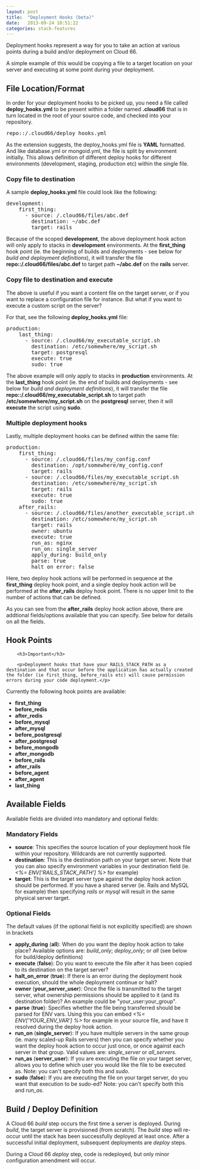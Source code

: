 ```yaml
---
layout: post
title:  "Deployment Hooks (beta)"
date:   2013-09-24 10:51:22
categories: stack-features
---
```


<p class="lead">Deployment hooks represent a way for you to take an action at various points during a build and/or deployment on Cloud 66.</p>

<p>
    A simple example of this would be copying a file to a target location on your server and executing at some point during your deployment.
</p>


## File Location/Format

In order for your deployment hooks to be picked up, you need a file called **deploy_hooks.yml** to be present within a folder named **.cloud66** that is in turn located in the root of your source code, and checked into your repository.
<pre class="terminal">
repo::/.cloud66/deploy_hooks.yml
</pre>

As the extension suggests, the deploy_hooks.yml file is **YAML** formatted. And like database.yml or mongoid.yml, the file is split by environment initially. This allows definition of different deploy hooks for different environments (development, staging, production etc) within the single file.


### Copy file to destination

A sample **deploy_hooks.yml** file could look like the following:
<pre class="terminal">
development:
    first_thing:
      - source: /.cloud66/files/abc.def
        destination: ~/abc.def
        target: rails
</pre>

Because of the scoped **development**, the above deployment hook action will only apply to stacks in **development** environments. At the **first_thing** hook point (ie. the beginning of builds and deployments - see below for *build and deployment definitions*), it will transfer the file **repo::/.cloud66/files/abc.def** to target path **~/abc.def** on the **rails** server.

### **Copy file to destination and execute**

The above is useful if you want a content file on the target server, or if you want to replace a configuration file for instance. But what if you want to execute a custom script on the server?

For that, see the following **deploy_hooks.yml** file:
<pre class="terminal">
production:
    last_thing:
      - source: /.cloud66/my_executable_script.sh
        destination: /etc/somewhere/my_script.sh
        target: postgresql
        execute: true
        sudo: true
</pre>

The above example will only apply to stacks in **production** environments. At the **last_thing** hook point (ie. the end of builds and deployments - see below for *build and deployment definitions*), it will transfer the file **repo::/.cloud66/my_executable_script.sh** to target path **/etc/somewhere/my_script.sh** on the **postgresql** server, then it will **execute** the script using **sudo**.

### **Multiple deployment hooks**
Lastly, multiple deployment hooks can be defined within the same file:
<pre class="terminal">
production:
    first_thing:
      - source: /.cloud66/files/my_config.conf
        destination: /opt/somewhere/my_config.conf
        target: rails
      - source: /.cloud66/files/my_executable_script.sh
        destination: /etc/somewhere/my_script.sh
        target: rails
        execute: true
        sudo: true
    after_rails:
      - source: /.cloud66/files/another_executable_script.sh
        destination: /etc/somewhere/my_script.sh
        target: rails
        owner: ubuntu
        execute: true
        run_as: nginx
        run_on: single_server
        apply_during: build_only
        parse: true
        halt_on_error: false
</pre>

Here, two deploy hook actions will be performed in sequence at the **first_thing** deploy hook point, and a single deploy hook action will be performed at the **after_rails** deploy hook point.
There is no upper limit to the number of actions that can be defined.

As you can see from the **after_rails** deploy hook action above, there are addtional fields/options available that you can specify. See below for details on all the fields.

## Hook Points
<div class="notice">

        <h3>Important</h3>

        <p>Deployment hooks that have your RAILS_STACK_PATH as a destination and that occur before the application has actually created the folder (ie first_thing, before_rails etc) will cause permission errors during your code deployment.</p>
</div>

Currently the following hook points are available:

- **first_thing**
- **before_redis**
- **after_redis**
- **before_mysql**
- **after_mysql**
- **before_postgresql**
- **after_postgresql**
- **before_mongodb**
- **after_mongodb**
- **before_rails**
- **after_rails**
- **before_agent**
- **after_agent**
- **last_thing**

## Available Fields
Available fields are divided into mandatory and optional fields:

### Mandatory Fields
- **source**: This specifies the source location of your deployment hook file within your repository. Wildcards are not currently supported.
- **destination**: This is the destination path on your target server. Note that you can also specify environment variables in your destination field (ie. *<%= ENV\['RAILS_STACK_PATH'\] %>* for example)
- **target**: This is the target server type against the deploy hook action should be performed. If you have a shared server (ie. Rails and MySQL for example) then specifying *rails* or *mysql* will result in the same physical server target.

### Optional Fields

The default values (if the optional field is not explicitly specified) are shown in brackets

- **apply_during** (**all**): When do you want the deploy hook action to take place? Available options are: *build_only*; *deploy_only*; or *all* (see below for build/deploy definitions)
- **execute** (**false**): Do you want to execute the file after it has been copied to its destination on the target server?
- **halt_on_error** (**true**): If there is an error during the deployment hook execution, should the whole deployment continue or halt?
- **owner** (**your_server_user**): Once the file is transmitted to the target server, what ownership permissions should be applied to it (and its destination folder)? An example could be "your_user:your_group".
- **parse** (**true**): Specifies whether the file being transferred should be parsed for ENV vars. Using this you can embed *<%= ENV\['YOUR_ENV_VAR'\] %>* for example in your source file, and have it resolved during the deploy hook action.
- **run_on** (**single_server**): If you have multiple servers in the same group (ie. many scaled-up Rails servers) then you can specify whether you want the deploy hook action to occur just once, or once against each server in that group. Valid values are: *single_server* or *all_servers*.
- **run_as** (**server_user**): If you are executing the file on your target server, allows you to define which user you would like the file to be executed as. Note: you can't specify both this and *sudo*.
- **sudo** (**false**): If you are executing the file on your target server, do you want that execution to be sudo-ed? Note: you can't specify both this and *run_as*.

## Build / Deploy Definition

A Cloud 66 *build* step occurs the first time a server is deployed. During *build*, the target server is provisioned (from scratch). The *build* step will re-occur until the stack has been successfully deployed at least once.
After a successful initial deployment, subsequent deployments are *deploy* steps.

During a Cloud 66 *deploy* step, code is redeployed, but only minor configuration amendment will occur.



















